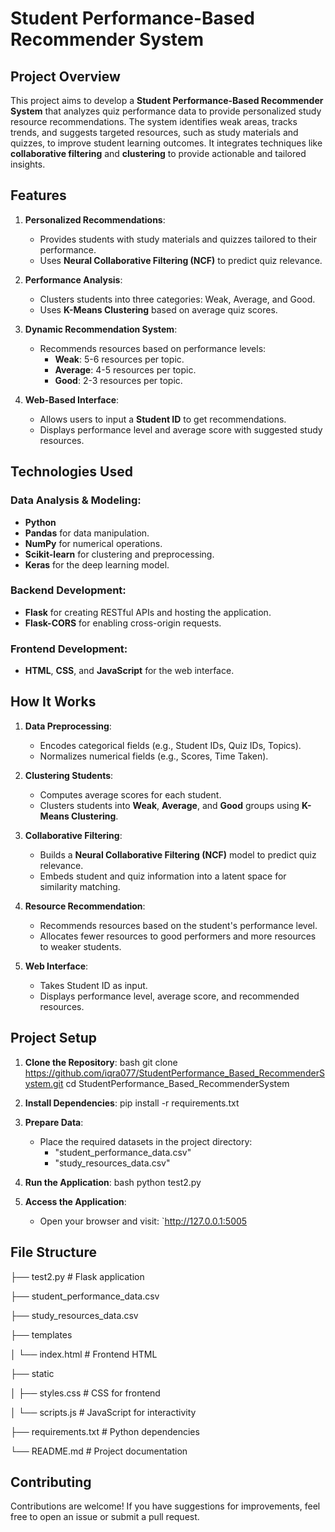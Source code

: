 # Student Performance-Based Recommender System

## Project Overview
This project aims to develop a **Student Performance-Based Recommender System** that analyzes quiz performance data to provide personalized study resource recommendations. The system identifies weak areas, tracks trends, and suggests targeted resources, such as study materials and quizzes, to improve student learning outcomes. It integrates techniques like **collaborative filtering** and **clustering** to provide actionable and tailored insights.



## Features
1. **Personalized Recommendations**:
   - Provides students with study materials and quizzes tailored to their performance.
   - Uses **Neural Collaborative Filtering (NCF)** to predict quiz relevance.

2. **Performance Analysis**:
   - Clusters students into three categories: Weak, Average, and Good.
   - Uses **K-Means Clustering** based on average quiz scores.

3. **Dynamic Recommendation System**:
   - Recommends resources based on performance levels:
     - **Weak**: 5-6 resources per topic.
     - **Average**: 4-5 resources per topic.
     - **Good**: 2-3 resources per topic.

4. **Web-Based Interface**:
   - Allows users to input a **Student ID** to get recommendations.
   - Displays performance level and average score with suggested study resources.



## Technologies Used
### Data Analysis & Modeling:
- **Python**
- **Pandas** for data manipulation.
- **NumPy** for numerical operations.
- **Scikit-learn** for clustering and preprocessing.
- **Keras** for the deep learning model.

### Backend Development:
- **Flask** for creating RESTful APIs and hosting the application.
- **Flask-CORS** for enabling cross-origin requests.

### Frontend Development:
- **HTML**, **CSS**, and **JavaScript** for the web interface.



## How It Works
1. **Data Preprocessing**:
   - Encodes categorical fields (e.g., Student IDs, Quiz IDs, Topics).
   - Normalizes numerical fields (e.g., Scores, Time Taken).

2. **Clustering Students**:
   - Computes average scores for each student.
   - Clusters students into **Weak**, **Average**, and **Good** groups using **K-Means Clustering**.

3. **Collaborative Filtering**:
   - Builds a **Neural Collaborative Filtering (NCF)** model to predict quiz relevance.
   - Embeds student and quiz information into a latent space for similarity matching.

4. **Resource Recommendation**:
   - Recommends resources based on the student's performance level.
   - Allocates fewer resources to good performers and more resources to weaker students.

5. **Web Interface**:
   - Takes Student ID as input.
   - Displays performance level, average score, and recommended resources.



## Project Setup
1. **Clone the Repository**:
   bash
   git clone https://github.com/iqra077/StudentPerformance_Based_RecommenderSystem.git
   cd StudentPerformance_Based_RecommenderSystem
   

2. **Install Dependencies**:
   pip install -r requirements.txt

3. **Prepare Data**:
   - Place the required datasets in the project directory:
     - "student_performance_data.csv"
     - "study_resources_data.csv"

4. **Run the Application**:
   bash
   python test2.py
   

5. **Access the Application**:
   - Open your browser and visit: `http://127.0.0.1:5005



## File Structure

├── test2.py                   # Flask application

├── student_performance_data.csv

├── study_resources_data.csv

├── templates

│   └── index.html           # Frontend HTML

├── static

│   ├── styles.css           # CSS for frontend

│   └── scripts.js           # JavaScript for interactivity

├── requirements.txt         # Python dependencies

└── README.md                # Project documentation



## Contributing
Contributions are welcome! If you have suggestions for improvements, feel free to open an issue or submit a pull request.



